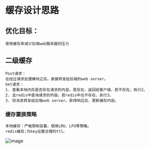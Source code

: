 # 缓存设计思路

## 优化目标：
    使用缓存来减少后端web服务器的压力
    
## 二级缓存
    Post请求：
    在经过请求处理模块之后，直接转发给后端的web server。
    Get请求：
    1. 查看本地内存是否存在请求的内容，若存在，返回给客户端，若不存在，执行2。
    2. 去redis中查询请求的内容。若redis中也不存在，执行3。
    3. 将消息转发给后端web server。获得响应后，更新缓存内容。
    
### 缓存置换策略
    本地缓存：严格限制容量，使用LRU、LFU等策略。
    redis缓存:为key设置合理的ttl。
![image](http://note.youdao.com/yws/public/resource/06d1627f4bdbd1b9403cd03c943ba6b8/xmlnote/FDA1867E566646B9AF38EF8DB8E76931/373)


